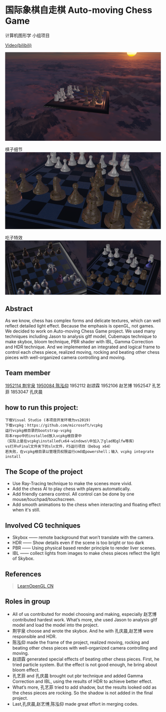 # 国际象棋自走棋 Auto-moving Chess Game
计算机图形学 小组项目 

[Video(bilibili)](https://www.bilibili.com/video/BV1EY411a7FE/)

![main](result/main.jpg)

棋子细节
![close](result/close.jpg)

吃子特效
![eat](result/eat.jpg)

## Abstract 
As we know, chess has complex forms and delicate textures, which can well reflect detailed light effect. Because the emphasis is openGL, not games. We decided to work on Auto-moving Chess Game project. We used many techniques including Jason to analysis gltf model, Cubemaps technique to make skybox, bloom technique, PBR shader with IBL, Gamma Correction and HDR technique. And we implemented an integrated and logical frame to control each chess piece, realized moving, rocking and beating other chess pieces with well-organized camera controlling and moving.

## Team member
[1952114 荆宇泉](https://github.com/github-jyq)
[1950084 陈泓仰](https://github.com/watermellye)
1952112 赵颂霖
1952106 赵艺博
1952547 孔艺菲
1853047 孔庆晨


## how to run this project:
```
下载Visual Studio (本项目开发环境为vs2019)
下载vcpkg：https://github.com/microsoft/vcpkg
运行vcpkg根目录的bootstrap-vcpkg
将本repo中的installed放入vcpkg根目录中
（实际上是在vcpkg\installed\x64-windows\中加入了glad和glfw等库）
vs打开vFinal文件夹下的sln文件，F5运行项目（Debug x64）
若失败，在vcpkg根目录以管理员权限运行cmd或powershell；输入 vcpkg integrate install
```

## The Scope of the project 
- Use Ray-Tracing technique to make the scenes more vivid.
- Add the chess AI to play chess with players automatically.
- Add friendly camera control. All control can be done by one mouse/touchpad/touchscreen.
- Add smooth animations to the chess when interacting and floating effect when it's still.

## Involved CG techniques 
- Skybox —— remote background that won’t translate with the camera.
- HDR —— Show details even if the scene is too bright or too dark
- PBR —— Using physical based render principle to render liver scenes.
- IBL —— collect lights from images to make chess pieces reflect the light of Skybox.

## References 
> [LearnOpenGL CN](https://learnopengl-cn.github.io/)

## Roles in group
-	All of us contributed for model choosing and making, especially 赵艺博 contributed hardest work. What’s more, she used Jason to analysis gltf model and load the model into the project.
-	荆宇泉 choose and wrote the skybox. And he with 孔庆晨,赵艺博 were responsible and HDR.
-	陈泓仰 made the frame of the project, realized moving, rocking and beating other chess pieces with well-organized camera controlling and moving.
-	赵颂霖 generated special effects of beating other chess pieces. First, he tried particle system. But the effect is not good enough, he bring about bloom effect.
-	孔艺菲 and 孔庆晨 brought out pbr technique and added Gamma Correction and IBL, using the results of HDR to achieve better effect.
-	What’s more, 孔艺菲 tried to add shadow, but the results looked odd as the chess pieces are rocking. So the shadow is not added in the final project.
-	Last,孔庆晨,赵艺博,陈泓仰 made great effort in merging codes.
